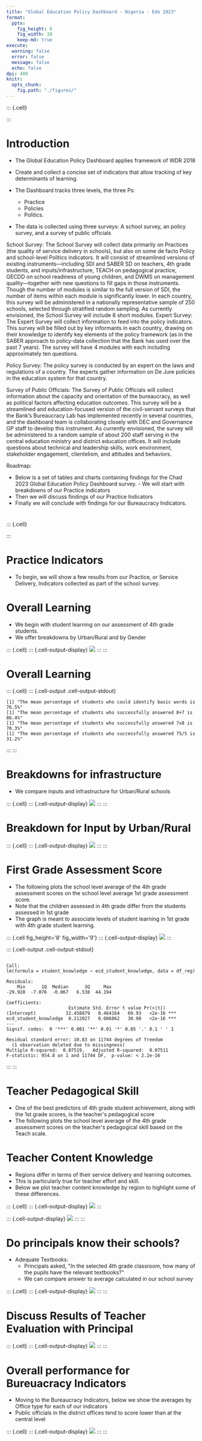 ```yaml
---
title: "Global Education Policy Dashboard - Nigeria - Edo 2023"
format: 
  pptx:
    fig_height: 8
    fig_width: 10
    keep-md: true
execute:
  warning: false
  error: false
  message: false
  echo: false
dpi: 400
knitr:
  opts_chunk:
    fig.path: "./figures/"
---
```



::: {.cell}

:::





# Introduction




- The Global Education Policy Dashboard  applies framework of WDR 2018 

- Create and collect a concise set of indicators that allow tracking of key determinants of learning.  

- The Dashboard tracks three levels, the three Ps:
  * Practice
  * Policies
  * Politics.

- The data is collected using three surveys: A school survey, an policy survey, and a survey of public officials

School Survey: The School Survey will collect data primarily on Practices (the quality of service delivery in schools), but also on some de facto Policy and school-level Politics indicators.  It will consist of streamlined versions of existing instruments—including SDI and SABER SD on teachers, 4th grade students, and inputs/infrastructure, TEACH on pedagogical practice, GECDD on school readiness of young children, and DWMS on management quality—together with new questions to fill gaps in those instruments.  Though the number of modules is similar to the full version of SDI, the number of items within each module is significantly lower. In each country, this survey will be administered in a nationally representative sample of 250 schools, selected through stratified  random sampling. As currently envisioned, the School Survey will include 8 short modules.
Expert Survey: The Expert Survey will collect information to feed into the policy indicators.  This survey will be filled out by key informants in each country, drawing on their knowledge to identify key elements of the policy framework (as in the SABER approach to policy-data collection that the Bank has used over the past 7 years).  The survey will have 4 modules with each including approximately ten questions.

Policy Survey:  The policy survey is conducted by an expert on the laws and regulations of a country.  The experts gather information on De Jure policies in the education system for that country.

Survey of Public Officials: The Survey of Public Officials will collect information about the capacity and orientation of the bureaucracy, as well as political factors affecting education outcomes. This survey will be a streamlined and education-focused version of the civil-servant surveys that the Bank’s Bureaucracy Lab has implemented recently in several countries, and the dashboard team is collaborating closely with DEC and Governance GP staff to develop this instrument.  As currently envisioned, the survey will be administered to a random sample of about 200 staff serving in the central education ministry and district education offices.  It will include questions about technical and leadership skills, work environment, stakeholder engagement, clientelism, and attitudes and behaviors.

Roadmap:  
- Below is a set of tables and charts containing findings for the Chad 2023 Global Education Policy Dashboard survey. - We will start with breakdowns of our Practice indicators  
- Then we will discuss findings of our Practice Indicators  
- Finally we will conclude with findings for our Bureaucracy Indicators.  









# 





::: {.cell}

:::




# Practice Indicators

- To begin, we will show a few results from our Practice, or Service Delivery, Indicators collected as part of the school survey.

# Overall Learning

- We begin with student learning on our assessment of 4th grade students.  
- We offer breakdowns by Urban/Rural and by Gender


::: {.cell}
::: {.cell-output-display}
![](./figures/learning-1.png)
:::
:::


# Overall Learning


::: {.cell}
::: {.cell-output .cell-output-stdout}

```
[1] "The mean percentage of students who could identify basic words is 76.5%"
[1] "The mean percentage of students who successfully answered 8+7 is 86.4%"
[1] "The mean percentage of students who successfully answered 7x8 is 70.3%"
[1] "The mean percentage of students who successfully answered 75/5 is 31.2%"
```


:::
:::


# Breakdowns for infrastructure

- We compare inputs and infrastructure for Urban/Rural schools 


::: {.cell}
::: {.cell-output-display}
![](./figures/urban_rural-1.png)
:::
:::


# Breakdown for Input by Urban/Rural


::: {.cell}
::: {.cell-output-display}
![](./figures/urban_rural_input-1.png)
:::
:::


# First Grade Assessment Score

- The following plots the school level average of the 4th grade assessment scores on the school level average 1st grade assessment score.  
- Note that the children assessed in 4th grade differ from the students assessed in 1st grade  
- The graph is meant to associate levels of student learning in 1st grade with 4th grade student learning.


::: {.cell fig_height='8' fig_width='9'}
::: {.cell-output-display}
![](./figures/1st_grade_plot-1.png)
:::

::: {.cell-output .cell-output-stdout}

```

Call:
lm(formula = student_knowledge ~ ecd_student_knowledge, data = df_reg)

Residuals:
    Min      1Q  Median      3Q     Max 
-29.928  -7.076  -0.067   6.538  44.194 

Coefficients:
                       Estimate Std. Error t value Pr(>|t|)    
(Intercept)           32.458879   0.464164   69.93   <2e-16 ***
ecd_student_knowledge  0.212027   0.006862   30.90   <2e-16 ***
---
Signif. codes:  0 '***' 0.001 '**' 0.01 '*' 0.05 '.' 0.1 ' ' 1

Residual standard error: 10.83 on 11744 degrees of freedom
  (1 observation deleted due to missingness)
Multiple R-squared:  0.07519,	Adjusted R-squared:  0.07511 
F-statistic: 954.8 on 1 and 11744 DF,  p-value: < 2.2e-16
```


:::
:::



# Teacher Pedagogical Skill
- One of the best predictors of 4th grade student achievement, along with the 1st grade scores, is the teacher's pedagogical score  
- The following plots the school level average of the 4th grade assessment scores on the teacher's pedagogical skill based on the Teach scale.  





# Teacher Content Knowledge

- Regions  differ in terms of their service delivery and learning outcomes.  
- This is particularly true for teacher effort and skill.  
- Below we plot teacher content knowledge by region to highlight some of these differences.  


::: {.cell}
::: {.cell-output-display}
![](./figures/content_knowledge_region-1.png)
:::

::: {.cell-output-display}
![](./figures/content_knowledge_region-2.png)
:::
:::




# Do principals know their schools?

- Adequate Textbooks:
  * Principals asked, "In the selected 4th grade classroom, how many of the pupils have the relevant textbooks?"
  * We can compare answer to average calculated in our school survey
  


::: {.cell}
::: {.cell-output-display}
![](./figures/unnamed-chunk-5-1.png)
:::
:::


# Discuss Results of Teacher Evaluation with Principal


::: {.cell}
::: {.cell-output-display}
![](./figures/discuss_results-1.png)
:::
:::




# Overall performance for Bureuacracy Indicators

- Moving to the Bureaucracy Indicators, below we show the averages by Office type for each of our indicators
- Public officials in the district offices tend to score lower than at the central level




::: {.cell}
::: {.cell-output-display}
![](./figures/overall-1.png)
:::
:::
